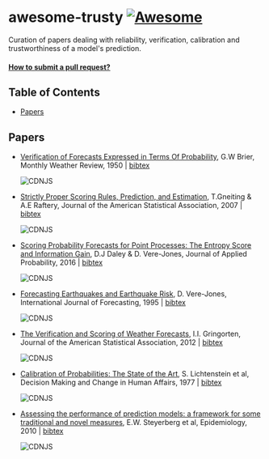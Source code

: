 # awesome-trusty [![Awesome](https://cdn.rawgit.com/sindresorhus/awesome/d7305f38d29fed78fa85652e3a63e154dd8e8829/media/badge.svg)](https://github.com/sindresorhus/awesome)
Curation of papers dealing with reliability, verification, calibration and trustworthiness of a model's prediction.

#### [How to submit a pull request?]()

## Table of Contents
- [Papers](#papers)

## Papers

- [Verification of Forecasts Expressed in Terms Of Probability](https://journals.ametsoc.org/downloadpdf/journals/mwre/78/1/1520-0493_1950_078_0001_vofeit_2_0_co_2.pdf), G.W Brier, Monthly Weather Review, 1950 | [bibtex]() 
  
  ![CDNJS](https://img.shields.io/badge/domain-weather-9cf?style=flat-square)

- [Strictly Proper Scoring Rules, Prediction, and Estimation](https://www.tandfonline.com/doi/pdf/10.1198/016214506000001437?needAccess=true), T.Gneiting & A.E Raftery, Journal of the American Statistical Association, 2007 | [bibtex]()
  
  ![CDNJS](https://img.shields.io/badge/domain-weather-9cf?style=flat-square)
  
- [Scoring Probability Forecasts for Point Processes: The Entropy Score and Information Gain](https://www.cambridge.org/core/journals/journal-of-applied-probability/article/abs/scoring-probability-forecasts-for-point-processes-the-entropy-score-and-information-gain/6212934E1E1EFEF405E7C25C15A488E3#access-block), D.J Daley & D. Vere-Jones,  Journal of Applied Probability, 2016 | [bibtex]()
  
  ![CDNJS](https://img.shields.io/badge/domain-stats-B47AF2?style=flat-square)
 
- [Forecasting Earthquakes and Earthquake Risk](http://citeseerx.ist.psu.edu/viewdoc/download?doi=10.1.1.539.1974&rep=rep1&type=pdf), D. Vere-Jones, International Journal of Forecasting, 1995 | [bibtex]()

  ![CDNJS](https://img.shields.io/badge/domain-earth-EBA763?style=flat-square)  
  
- [The Verification and Scoring of Weather Forecasts](https://www.tandfonline.com/doi/abs/10.1080/01621459.1951.10500788), I.I. Gringorten,  Journal of the American Statistical Association, 2012 | [bibtex]()

  ![CDNJS](https://img.shields.io/badge/domain-stats-B47AF2?style=flat-square)
  
- [Calibration of Probabilities: The State of the Art](https://link.springer.com/chapter/10.1007/978-94-010-1276-8_19), S. Lichtenstein et al, Decision Making and Change in Human Affairs, 1977 | [bibtex]()

  ![CDNJS](https://img.shields.io/badge/domain-weather-9cf?style=flat-square)

- [Assessing the performance of prediction models: a framework for some traditional and novel measures](https://www.ncbi.nlm.nih.gov/pmc/articles/PMC3575184/), E.W. Steyerberg et al, Epidemiology, 2010 | [bibtex]()

   ![CDNJS](https://img.shields.io/badge/domain-medicine-B6FE39?style=flat-square)
